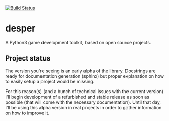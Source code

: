 [![Build Status](https://travis-ci.org/Ball-Man/desper.svg?branch=master)](https://travis-ci.org/Ball-Man/desper)

# desper
A Python3 game development toolkit, based on open source projects.

## Project status
The version you're seeing is an early alpha of the library. Docstrings are ready for documentation generation (sphinx)
but proper explanation on how to easily setup a project would be missing.


For this reason(s) (and a bunch of technical issues with the current version) I'll begin development of
a refurbished and stable release as soon as possible (that will come with the necessary documentation).
Until that day, I'll be using this alpha version in real projects in order to gather information on
how to improve it.
